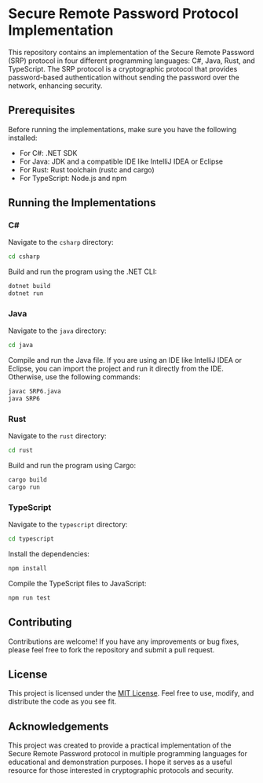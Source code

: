 # Secure Remote Password Protocol Implementation

This repository contains an implementation of the Secure Remote Password (SRP) protocol in four different programming languages: C#, Java, Rust, and TypeScript. The SRP protocol is a cryptographic protocol that provides password-based authentication without sending the password over the network, enhancing security.

## Prerequisites

Before running the implementations, make sure you have the following installed:

- For C#: .NET SDK
- For Java: JDK and a compatible IDE like IntelliJ IDEA or Eclipse
- For Rust: Rust toolchain (rustc and cargo)
- For TypeScript: Node.js and npm

## Running the Implementations

### C#

Navigate to the `csharp` directory:

```bash
cd csharp
```

Build and run the program using the .NET CLI:

```bash
dotnet build
dotnet run
```

### Java

Navigate to the `java` directory:

```bash
cd java
```

Compile and run the Java file. If you are using an IDE like IntelliJ IDEA or Eclipse, you can import the project and run it directly from the IDE. Otherwise, use the following commands:

```bash
javac SRP6.java
java SRP6
```

### Rust

Navigate to the `rust` directory:

```bash
cd rust
```

Build and run the program using Cargo:

```bash
cargo build
cargo run
```

### TypeScript

Navigate to the `typescript` directory:

```bash
cd typescript
```

Install the dependencies:

```bash
npm install
```

Compile the TypeScript files to JavaScript:

```bash
npm run test
```

## Contributing

Contributions are welcome! If you have any improvements or bug fixes, please feel free to fork the repository and submit a pull request.

## License

This project is licensed under the [MIT License](./LICENSE). Feel free to use, modify, and distribute the code as you see fit.

## Acknowledgements

This project was created to provide a practical implementation of the Secure Remote Password protocol in multiple programming languages for educational and demonstration purposes. I hope it serves as a useful resource for those interested in cryptographic protocols and security.
